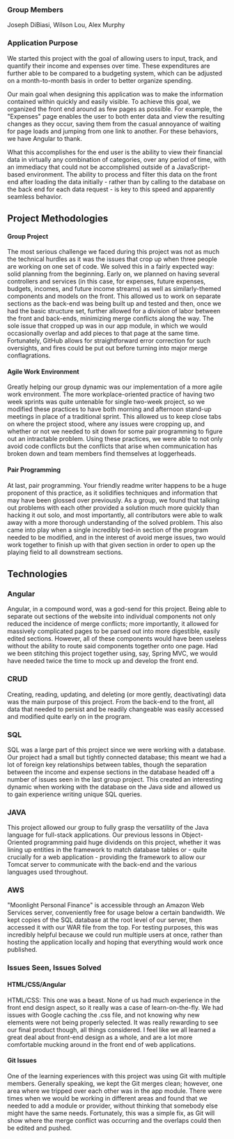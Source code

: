 ### Group Members

Joseph DiBiasi, Wilson Lou, Alex Murphy

### Application Purpose

We started this project with the goal of allowing users to input, track, and quantify their income and expenses over time. These expenditures are further able to be compared to a budgeting system, which can be adjusted on a month-to-month basis in order to better organize spending.

Our main goal when designing this application was to make the information contained within quickly and easily visible. To achieve this goal, we organized the front end around as few pages as possible. For example, the "Expenses" page enables the user to both enter data and view the resulting changes as they occur, saving them from the casual annoyance of waiting for page loads and jumping from one link to another. For these behaviors, we have Angular to thank.

What this accomplishes for the end user is the ability to view their financial data in virtually any combination of categories, over any period of time, with an immediacy that could not be accomplished outside of a JavaScript-based environment. The ability to process and filter this data on the front end after loading the data initially - rather than by calling to the database on the back end for each data request - is key to this speed and apparently seamless behavior.


## Project Methodologies
#### Group Project
The most serious challenge we faced during this project was not as much the technical hurdles as it was the issues that crop up when three people are working on one set of code. We solved this in a fairly expected way: solid planning from the beginning. Early on, we planned on having several controllers and services (in this case, for expenses, future expenses, budgets, incomes, and future income streams) as well as similarly-themed components and models on the front. This allowed us to work on separate sections as the back-end was being built up and tested and then, once we had the basic structure set, further allowed for a division of labor between the front and back-ends, minimizing merge conflicts along the way. The sole issue that cropped up was in our app module, in which we would occasionally overlap and add pieces to that page at the same time. Fortunately, GitHub allows for straightforward error correction for such oversights, and fires could be put out before turning into major merge conflagrations.

#### Agile Work Environment
Greatly helping our group dynamic was our implementation of a more agile work environment. The more workplace-oriented practice of having two week sprints was quite untenable for single two-week project, so we modified these practices to have both morning and afternoon stand-up meetings in place of a traditional sprint. This allowed us to keep close tabs on where the project stood, where any issues were cropping up, and whether or not we needed to sit down for some pair programming to figure out an intractable problem. Using these practices, we were able to not only avoid code conflicts but the conflicts that arise when communication has broken down and team members find themselves at loggerheads.

#### Pair Programming
At last, pair programming. Your friendly readme writer happens to be a huge proponent of this practice, as it solidifies techniques and information that may have been glossed over previously. As a group, we found that talking out problems with each other provided a solution much more quickly than hacking it out solo, and most importantly, all contributors were able to walk away with a more thorough understanding of the solved problem. This also came into play when a single incredibly tied-in section of the program needed to be modified, and in the interest of avoid merge issues, two would work together to finish up with that given section in order to open up the playing field to all downstream sections.

## Technologies

### Angular
Angular, in a compound word, was a god-send for this project. Being able to separate out sections of the website into individual components not only reduced the incidence of merge conflicts; more importantly, it allowed for massively complicated pages to be parsed out into more digestible, easily edited sections. However, all of these components would have been useless without the ability to route said components together onto one page. Had we been stitching this project together using, say, Spring MVC, we would have needed twice the time to mock up and develop the front end.
### CRUD
Creating, reading, updating, and deleting (or more gently, deactivating) data was the main purpose of this project. From the back-end to the front, all data that needed to persist and be readily changeable was easily accessed and modified quite early on in the program.
### SQL
SQL was a large part of this project since we were working with a database. Our project had a small but tightly connected database; this meant we had a lot of foreign key relationships between tables, though the separation between the income and expense sections in the database headed off a number of issues seen in the last group project. This created an interesting dynamic when working with the database on the Java side and allowed us to gain experience writing unique SQL queries.
### JAVA
This project allowed our group to fully grasp the versatility of the Java language for full-stack applications. Our previous lessons in Object-Oriented programming paid huge dividends on this project, whether it was lining up entities in the framework to match database tables or - quite crucially for a web application - providing the framework to allow our Tomcat server to communicate with the back-end and the various languages used throughout.
### AWS
"Moonlight Personal Finance" is accessible through an Amazon Web Services server, conveniently free for usage below a certain bandwidth. We kept copies of the SQL database at the root level of our server, then accessed it with our WAR file from the top. For testing purposes, this was incredibly helpful because we could run multiple users at once, rather than hosting the application locally and hoping that everything would work once published.


### Issues Seen, Issues Solved
#### HTML/CSS/Angular
HTML/CSS: This one was a beast. None of us had much experience in the front end design aspect, so it really was a case of learn-on-the-fly. We had issues with Google caching the .css file, and not knowing why new elements were not being properly selected. It was really rewarding to see our final product though, all things considered. I feel like we all learned a great deal about front-end design as a whole, and are a lot more comfortable mucking around in the front end of web applications.
#### Git Issues
One of the learning experiences with this project was using Git with multiple members. Generally speaking, we kept the Git merges clean; however, one area where we tripped over each other was in the app module. There were times when we would be working in different areas and found that we needed to add a module or provider, without thinking that somebody else might have the same needs. Fortunately, this was a simple fix, as Git will show where the merge conflict was occurring and the overlaps could then be edited and pushed.
